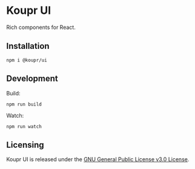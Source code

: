 # Koupr UI

Rich components for React.

## Installation

```shell
npm i @koupr/ui
```

## Development

Build:

```shell
npm run build
```

Watch:

```shell
npm run watch
```

## Licensing

Koupr UI is released under the [GNU General Public License v3.0 License](./LICENSE.txt).

